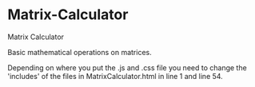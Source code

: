 # Matrix-Calculator
Matrix Calculator

Basic mathematical operations on matrices.

Depending on where you put the .js and .css file you need to change the 'includes' of the files in MatrixCalculator.html in line 1 and line 54.
